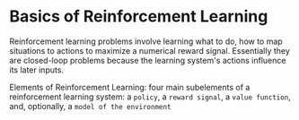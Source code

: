 # Basics of Reinforcement Learning

 Reinforcement learning problems involve learning what to do, how to map situations to actions to maximize a numerical reward signal. Essentially they are closed-loop problems because the learning system's actions influence its later inputs.

 Elements of Reinforcement Learning:  four main subelements of a reinforcement learning system: a `policy`, a `reward signal`, a `value function`, and, optionally, a `model of the environment`
